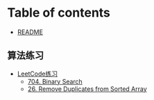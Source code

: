# Table of contents

* [README](README.md)

## 算法练习 <a href="#algorithmpractice" id="algorithmpractice"></a>

* [LeetCode练习](algorithmpractice/leetcode-lian-xi/README.md)
  * [704. Binary Search](algorithmpractice/leetcode-lian-xi/704.-binary-search.md)
  * [26. Remove Duplicates from Sorted Array](algorithmpractice/leetcode-lian-xi/26.-remove-duplicates-from-sorted-array.md)
